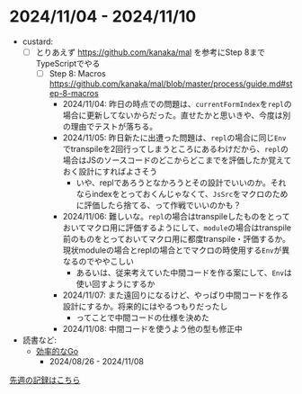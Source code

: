 # 2024/11/04 - 2024/11/10

- custard:
    - [ ] とりあえず <https://github.com/kanaka/mal> を参考にStep 8までTypeScriptでやる
        - [ ] Step 8: Macros <https://github.com/kanaka/mal/blob/master/process/guide.md#step-8-macros>
            - 2024/11/04: 昨日の時点での問題は、`currentFormIndex`を`repl`の場合に更新してないからだった。直せたかと思いきや、今度は別の理由でテストが落ちる。
            - 2024/11/05: 昨日新たに出遭った問題は、`repl`の場合に同じ`Env`でtranspileを2回行ってしまうところにあるわけだから、`repl`の場合はJSのソースコードのどこからどこまでを評価したか覚えておく設計にすればよさそう
                - いや、replであろうとなかろうとその設計でいいのか。それならindexをとっておくんじゃなくて、`JsSrc`をマクロのために評価したら捨てる、って作戦でいいのかも？
            - 2024/11/06: 難しいな。`repl`の場合はtranspileしたものをとっておいてマクロ用に評価するようにして、`module`の場合はtranspile前のものをとっておいてマクロ用に都度transpile・評価するか。現状moduleの場合とreplの場合とでマクロの時使用する`Env`が異なるのでややこしい
                - あるいは、従来考えていた中間コードを作る案にして、`Env`は使い回すようにするか
            - 2024/11/07: また遠回りになるけど、やっぱり中間コードを作る設計にするか。将来的にはやるつもりだったし
                - ってことで中間コードの仕様を決めた
            - 2024/11/08: 中間コードを使うよう他の型も修正中
- 読書など:
    - [効率的なGo](https://www.oreilly.co.jp//books/9784814400539/)
        - 2024/08/26 - 2024/11/08

[先週の記録はこちら](https://github.com/igrep/daily-commits/blob/83f4d42134f843e3062493f047eeb4cbea204f18/yesterday.md)
